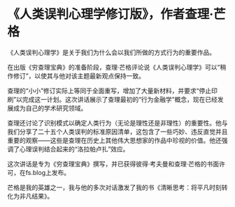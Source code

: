 # 《人类误判心理学修订版》，作者查理·芒格

《人类误判心理学》是关于我们为什么会以我们所做的方式行为的重要作品。

在出版《穷查理宝典》的准备阶段，查理·芒格评论说《人类误判心理学》可以“稍作修订”，以使其与他对该主题最新观点保持一致。

查理的“小小”修订实际上等同于全面重写，增加了大量新材料，并要求“停止印刷”以完成这一计划。这次讲话展示了查理最初的“行为金融学”概念，现在已经发展成为自己的学术研究领域。

查理还讨论了识别模式以确定人类行为（无论是理性还是非理性）的重要性。他与我们分享了二十五个人类误判的标准原因清单，这包含了一些巧妙、违反直觉并且重要的观察——这些是查理在历史上其他伟大思想家的作品中珍视的价值。他还强调了心理误判结合起来的“洛拉帕卢扎”效应。

这次讲话是专为《穷查理宝典》撰写，并已获得彼得·考夫曼和查理·芒格的书面许可，在fs.blog上发布。

芒格是我的英雄之一，我与他的多次对话激发了我的书《清晰思考：将平凡时刻转化为非凡结果》。


